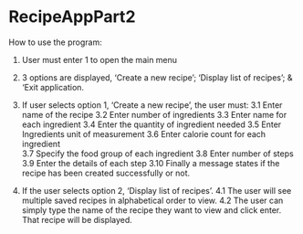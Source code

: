 # RecipeAppPart2

How to use the program:

1.	User must enter 1 to open the main menu
2.	3 options are displayed, ‘Create a new recipe’; ‘Display list of recipes’; & ‘Exit application.

3.	If user selects option 1, ‘Create a new recipe’, the user must:
3.1	Enter name of the recipe 
3.2	Enter number of ingredients 
3.3	Enter name for each ingredient
3.4	Enter the quantity of ingredient needed
3.5	Enter Ingredients unit of measurement 
3.6	Enter calorie count for each ingredient  
3.7	Specify the food group of each ingredient 
3.8	Enter number of steps 
3.9	Enter the details of each step
3.10	Finally a message states if the recipe has been created successfully or not. 

 

 
4.	If the user selects option 2, ‘Display list of recipes’.
4.1	The user will see multiple saved recipes in alphabetical order to view. 
4.2	The user can simply type the name of the recipe they want to view and click enter. That recipe will be displayed.
